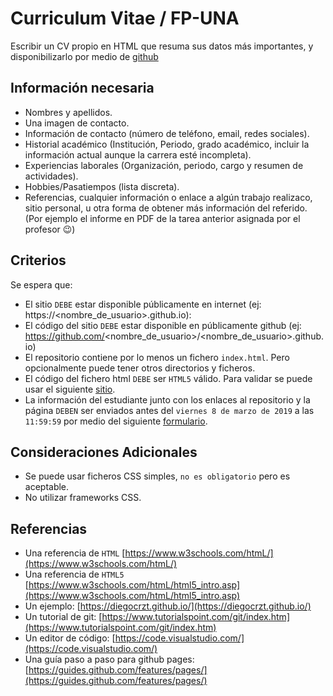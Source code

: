 # Curriculum Vitae / FP-UNA

Escribir un CV propio en HTML que resuma sus datos más importantes, y disponibilizarlo por medio de [github](https://pages.github.com)

## Información necesaria

- Nombres y apellidos.
- Una imagen de contacto.
- Información de contacto (número de teléfono, email, redes sociales).
- Historial académico (Institución, Periodo, grado académico, incluir la información actual aunque la carrera esté incompleta).
- Experiencias laborales (Organización, periodo, cargo y resumen de actividades).
- Hobbies/Pasatiempos (lista discreta).
- Referencias, cualquier información o enlace a algún trabajo realizaco, sitio personal, u otra forma de obtener más información del referido. (Por ejemplo el informe en PDF de la tarea anterior asignada por el profesor 😉)

## Criterios

Se espera que:

- El sitio `DEBE` estar disponible públicamente en internet (ej: https://<nombre_de_usuario>.github.io):
- El código del sitio `DEBE` estar disponible en públicamente github (ej: https://github.com/<nombre_de_usuario>/<nombre_de_usuario>.github.io)
- El repositorio contiene por lo menos un fichero `index.html`. Pero opcionalmente puede tener otros directorios y ficheros.
- El código del fichero html `DEBE` ser `HTML5` válido. Para validar se puede usar el siguiente [sitio](https://html5.validator.nu/).
- La información del estudiante junto con los enlaces al repositorio y la página `DEBEN` ser enviados antes del `viernes 8 de marzo de 2019` a las `11:59:59` por medio del siguiente [formulario](https://goo.gl/forms/BRoeCzoLk8zRQYiU2).

## Consideraciones Adicionales

- Se puede usar ficheros CSS simples, `no es obligatorio` pero es aceptable.
- No utilizar frameworks CSS.

## Referencias

- Una referencia de `HTML` [https://www.w3schools.com/htmL/](https://www.w3schools.com/htmL/)
- Una referencia de `HTML5` [https://www.w3schools.com/htmL/html5_intro.asp](https://www.w3schools.com/htmL/html5_intro.asp)
- Un ejemplo: [https://diegocrzt.github.io/](https://diegocrzt.github.io/)
- Un tutorial de git: [https://www.tutorialspoint.com/git/index.htm](https://www.tutorialspoint.com/git/index.htm)
- Un editor de código: [https://code.visualstudio.com/](https://code.visualstudio.com/)
- Una guía paso a paso para github pages: [https://guides.github.com/features/pages/](https://guides.github.com/features/pages/)
